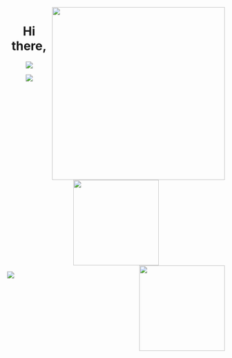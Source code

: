 <img align="right" width="400" src="https://github.com/images/modules/search/dark.png">
<h1 align="center">
  Hi there,
</h1>

<div align=center>
  <p align="center" color="#f71e1e"><img src="https://readme-typing-svg.herokuapp.com?lines=I'm+Vu+Duc+An!;Nice+to+see+you+❤"></p>
  <p><img align="center" src="https://github-readme-streak-stats.herokuapp.com/?user=da0ran9e&&theme=tokyonight"/></p>
</div>

<div align=center>
  <a href="#" title="da0ran9e">
    <img height="198" align="center" src="https://github-readme-stats-sigma-five.vercel.app/api/top-langs/?username=da0ran9e&hide=c%23,powershell,Mathematica,Ruby,Objective-C,Objective-C%2b%2b,Cuda&title_color=61dafb&text_color=ffffff&icon_color=61dafb&bg_color=20232a&langs_count=8&layout=compact&border_color=61dafb&hide_border=true" />
  </a>
</div>

<div align=center>
  <a href="#" title="da0ran9e">
    <img align="right" height="198" src="https://github-readme-stats-sigma-five.vercel.app/api?username=da0ran9e&show_icons=true&theme=react&border_color=61dafb&hide_border=true" />
  </a>
</div>



<div aligh=left>
<p align="left"> <img src="https://komarev.com/ghpvc/?username=da0ran9e&label=Profile%20views&color=0e75b6&style=flat" /> </p>
</div>
